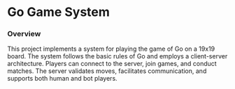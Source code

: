 # Go Game System

### Overview

This project implements a system for playing the game of Go on a 19x19 board. The system follows the basic rules of Go and employs a client-server architecture. Players can connect to the server, join games, and conduct matches. The server validates moves, facilitates communication, and supports both human and bot players.